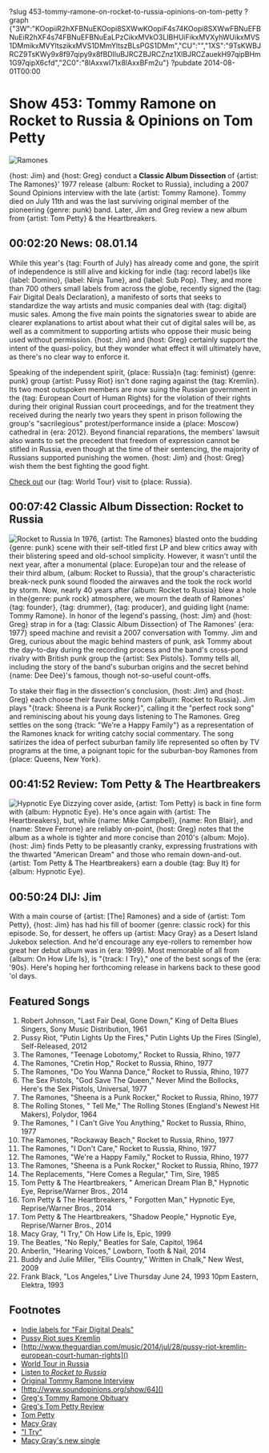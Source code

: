 ?slug 453-tommy-ramone-on-rocket-to-russia-opinions-on-tom-petty
?graph {"3W":"KOopiiR2hXFBNuEKOopi8SXWwKOopiF4s74KOopi8SXWwFBNuEFBNuEiR2hXF4s74FBNuEFBNuEaLPzCikxMVkO3LIBHUiFikxMVXyhWUikxMVS1DMmikxMVYltszikxMVS1DMmYltszBLsPGS1DMm","CU":"","1XS":"9TsKWBJRCZ9TsKWy9x8f97qipy9x8fBDIluBJRCZBJRCZnz1XlBJRCZauekH97qipBHm1G97qipX6cfd","2C0":"8lAxxwI71x8lAxxBFm2u"}
?pubdate 2014-08-01T00:00

# Show 453: Tommy Ramone on Rocket to Russia & Opinions on Tom Petty
![Ramones](https://static.soundopinions.org/images/2014/ramones_web.jpg)

{host: Jim} and {host: Greg} conduct a **Classic Album Dissection** of {artist: The Ramones}' 1977 release {album: Rocket to Russia}, including a 2007 Sound Opinions interview with the late {artist: Tommy Ramone}. Tommy died on July 11th and was the last surviving original member of the pioneering {genre: punk} band. Later, Jim and Greg review a new album from {artist: Tom Petty} & the Heartbreakers.


## 00:02:20 News: 08.01.14
While this year's {tag: Fourth of July} has already come and gone, the spirit of independence is still alive and kicking for indie {tag: record label}s like {label: Domino}, {label: Ninja Tune}, and {label: Sub Pop}. They, and more than 700 others small labels from across the globe, recently signed the {tag: Fair Digital Deals Declaration}, a manifesto of sorts that seeks to standardize the way artists and music companies deal with {tag: digital} music sales. Among the five main points the signatories swear to abide are clearer explanations to artist about what their cut of digital sales will be, as well as a commitment to supporting artists who oppose their music being used without permission. {host: Jim} and {host: Greg} certainly support the intent of the quasi-policy, but they wonder what effect it will ultimately have, as there's no clear way to enforce it. 

Speaking of the independent spirit, {place: Russia}n {tag: feminist} {genre: punk} group {artist: Pussy Riot} isn't done raging against the {tag: Kremlin}. Its two most outspoken members are now suing the Russian government in the {tag: European Court of Human Rights} for the violation of their rights during their original Russian court proceedings, and for the treatment they received during the nearly two years they spent in prison following the group's "sacrilegious" protest/performance inside a {place: Moscow} cathedral in {era: 2012}. Beyond financial reparations, the members' lawsuit also wants to set the precedent that freedom of expression cannot be stifled in Russia, even though at the time of their sentencing, the majority of Russians supported punishing the women. {host: Jim} and {host: Greg} wish them the best fighting the good fight.  
 
[Check out](http://www.soundopinions.org/show/429) our {tag: World Tour} visit to {place: Russia}.

## 00:07:42 Classic Album Dissection: Rocket to Russia
![Rocket to Russia](https://static.soundopinions.org/assets/453/CU0.jpg)
In 1976, {artist: The Ramones} blasted onto the budding {genre: punk} scene with their self-titled first LP and blew critics away with their blistering speed and old-school simplicity. However, it wasn't until the next year, after a monumental {place: Europe}an tour and the release of their third album, {album: Rocket to Russia}, that the group's characteristic break-neck punk sound flooded the airwaves and the took the rock world by storm. Now, nearly 40 years after {album: Rocket to Russia} blew a hole in the{genre:  punk rock} atmosphere, we mourn the death of Ramones' {tag: founder}, {tag: drummer}, {tag: producer}, and guiding light {name: Tommy Ramone}. In honor of the legend's passing, {host: Jim} and {host: Greg} strap in for a {tag: Classic Album Dissection} of The Ramones' {era: 1977} speed machine and revisit a 2007 conversation with Tommy. Jim and Greg, curious about the magic behind masters of punk, ask Tommy about the day-to-day during the recording process and the band's cross-pond rivalry with British punk group the {artist: Sex Pistols}. Tommy tells all, including the story of the band's suburban origins and the secret behind {name: Dee Dee}'s famous, though not-so-useful count-offs. 

To stake their flag in the dissection's conclusion, {host: Jim} and {host: Greg} each choose their favorite song from {album: Rocket to Russia}. Jim plays "{track: Sheena is a Punk Rocker}", calling it the "perfect rock song" and reminiscing about his young days listening to The Ramones. Greg settles on the song {track: "We're a Happy Family"} as a representation of the Ramones knack for writing catchy social commentary. The song satirizes the idea of perfect suburban family life represented so often by TV programs at the time, a poignant topic for the suburban-boy Ramones from {place: Queens, New York}.

## 00:41:52 Review: Tom Petty & The Heartbreakers
![Hypnotic Eye](https://static.soundopinions.org/assets/453/1XS0.jpg)
Dizzying cover  aside, {artist: Tom Petty} is back in fine form with {album: Hypnotic Eye}. He's once again with {artist: The Heartbreakers}, but, while {name: Mike Campbell}, {name: Ron Blair}, and {name: Steve Ferrone} are reliably on-point, {host: Greg} notes that the album as a whole is tighter and more concise than 2010's {album: Mojo}. {host: Jim} finds Petty to be pleasantly cranky, expressing frustrations with the thwarted "American Dream" and those who remain down-and-out. {artist: Tom Petty & The Heartbreakers} earn a double {tag: Buy It} for {album: Hypnotic Eye}.

## 00:50:24 DIJ: Jim
With a main course of {artist: [The] Ramones} and a side of {artist: Tom Petty}, {host: Jim} has had his fill of boomer {genre: classic rock} for this episode. So, for dessert, he offers up {artist: Macy Gray} as a Desert Island Jukebox selection. And he'd encourage any eye-rollers to remember how great her debut album was in {era: 1999}. Most memorable of all from {album: On How Life Is}, is "{track: I Try}," one of the best songs of the {era: '90s}. Here's hoping her forthcoming release in harkens back to these good 'ol days.


## Featured Songs
1. Robert Johnson, "Last Fair Deal, Gone Down," King of Delta Blues Singers, Sony Music Distribution, 1961
1. Pussy Riot, "Putin Lights Up the Fires," Putin Lights Up the Fires (Single), Self-Released, 2012 
1. The Ramones, "Teenage Lobotomy," Rocket to Russia, Rhino, 1977 
1. The Ramones, "Cretin Hop," Rocket to Russia, Rhino, 1977 
1. The Ramones, "Do You Wanna Dance," Rocket to Russia, Rhino, 1977 
1. The Sex Pistols, "God Save The Queen," Never Mind the Bollocks, Here's the Sex Pistols, Universal, 1977 
1. The Ramones, "Sheena is a Punk Rocker," Rocket to Russia, Rhino, 1977
1. The Rolling Stones, " Tell Me," The Rolling Stones (England's Newest Hit Makers), Polydor, 1964
1. The Ramones, " I Can't Give You Anything," Rocket to Russia, Rhino, 1977 
1. The Ramones, "Rockaway Beach," Rocket to Russia, Rhino, 1977 
1. The Ramones, "I Don't Care," Rocket to Russia, Rhino, 1977 
1. The Ramones, "We're a Happy Family," Rocket to Russia, Rhino, 1977 
1. The Ramones, "Sheena is a Punk Rocker," Rocket to Russia, Rhino, 1977
1. The Replacements, "Here Comes a Regular," Tim, Sire, 1985 
1. Tom Petty & The Heartbreakers, " American Dream Plan B," Hypnotic Eye, Reprise/Warner Bros., 2014 
1. Tom Petty & The Heartbreakers, " Forgotten Man," Hypnotic Eye, Reprise/Warner Bros., 2014 
1. Tom Petty & The Heartbreakers, "Shadow People," Hypnotic Eye, Reprise/Warner Bros., 2014 
1. Macy Gray, "I Try," Oh How Life Is, Epic, 1999 
1. The Beatles, "No Reply," Beatles for Sale, Capitol, 1964 
1. Anberlin, "Hearing Voices," Lowborn, Tooth & Nail, 2014
1. Buddy and Julie Miller, "Ellis Country," Written in Chalk," New West, 2009 
1. Frank Black, "Los Angeles," Live Thursday June 24, 1993 10pm Eastern, Elektra, 1993 

## Footnotes
- [Indie labels for "Fair Digital Deals"](http://www.billboard.com/biz/articles/news/indies/6157651/global-indie-sector-unites-to-launch-fair-digital-deals-declaration)
- [Pussy Riot sues Kremlin]()
- [http://www.theguardian.com/music/2014/jul/28/pussy-riot-kremlin-european-court-human-rights]()
- [World Tour in Russia](http://www.soundopinions.org/show/429)
- [Listen to *Rocket to Russia*](http://www.last.fm/music/Ramones/Rocket+to+Russia)
- [Original Tommy Ramone Interview]()
- [http://www.soundopinions.org/show/64]()
- [Greg's Tommy Ramone Obituary](http://articles.chicagotribune.com/2014-07-12/entertainment/chi-tommy-ramone-obit-20140712_1_the-ramones-rock-band-new-york-dolls/2)
- [Greg's Tom Petty Review](http://www.chicagotribune.com/entertainment/music/turnitup/ct-tom-petty-hypnotic-eye-review-20140728,0,7767518.column)
- [Tom Petty](http://www.tompetty.com/)
- [Macy Gray](http://www.macygray.com/)
- ["I Try"](https://www.youtube.com/watch?v=XWsJTiMr42Q)
- [Macy Gray's new single](http://music-mix.ew.com/2014/07/30/macy-gray-bang-bang-music-video/)
